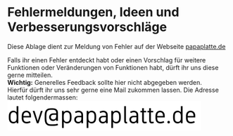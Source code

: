 # Fehlermeldungen, Ideen und Verbesserungsvorschläge
Diese Ablage dient zur Meldung von Fehler auf der Webseite [papaplatte.de](https://papaplatte.de)

Falls ihr einen Fehler entdeckt habt oder einen Vorschlag für weitere Funktionen oder Veränderungen von Funktionen habt, dürft ihr uns diese gerne mitteilen.<br>
**Wichtig:** Generelles Feedback sollte hier nicht abgegeben werden. <br>Hierfür dürft ihr uns sehr gerne eine Mail zukommen lassen. Die Adresse lautet folgendermassen:<br>
![mail vector](img/mail_dev.svg)
